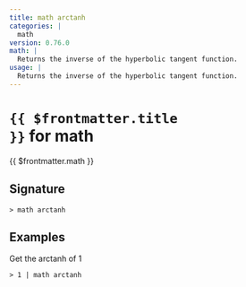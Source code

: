 ```yaml
---
title: math arctanh
categories: |
  math
version: 0.76.0
math: |
  Returns the inverse of the hyperbolic tangent function.
usage: |
  Returns the inverse of the hyperbolic tangent function.
---
```


# <code>{{ $frontmatter.title }}</code> for math

<div class='command-title'>{{ $frontmatter.math }}</div>

## Signature

```> math arctanh ```

## Examples

Get the arctanh of 1
```shell
> 1 | math arctanh
```
